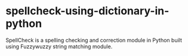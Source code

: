 # spellcheck-using-dictionary-in-python
SpellCheck is a spelling checking and correction module in Python built using Fuzzywuzzy string matching module.

